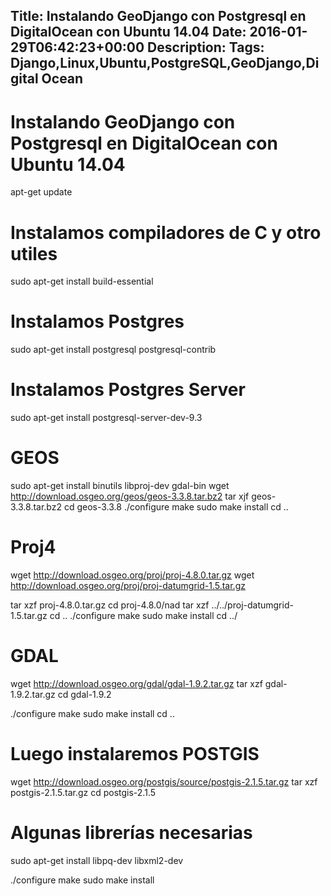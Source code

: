 Title: Instalando GeoDjango con Postgresql en DigitalOcean con Ubuntu 14.04
Date: 2016-01-29T06:42:23+00:00
Description: 
Tags: Django,Linux,Ubuntu,PostgreSQL,GeoDjango,Digital Ocean
---
# Instalando GeoDjango con Postgresql en DigitalOcean con Ubuntu 14.04


apt-get update
# Instalamos compiladores de C y otro utiles
sudo apt-get install build-essential
# Instalamos Postgres
sudo apt-get install postgresql postgresql-contrib
# Instalamos Postgres Server
sudo apt-get install postgresql-server-dev-9.3



# GEOS
sudo apt-get install binutils libproj-dev gdal-bin
wget http://download.osgeo.org/geos/geos-3.3.8.tar.bz2
tar xjf geos-3.3.8.tar.bz2
cd geos-3.3.8
./configure
make
sudo make install
cd ..

# Proj4
wget http://download.osgeo.org/proj/proj-4.8.0.tar.gz
wget http://download.osgeo.org/proj/proj-datumgrid-1.5.tar.gz

tar xzf proj-4.8.0.tar.gz
cd proj-4.8.0/nad
tar xzf ../../proj-datumgrid-1.5.tar.gz
cd ..
./configure
make
sudo make install
cd ../

# GDAL
wget http://download.osgeo.org/gdal/gdal-1.9.2.tar.gz
tar xzf gdal-1.9.2.tar.gz
cd gdal-1.9.2


./configure
make
sudo make install
cd ..

# Luego instalaremos POSTGIS
wget http://download.osgeo.org/postgis/source/postgis-2.1.5.tar.gz
tar xzf postgis-2.1.5.tar.gz
cd postgis-2.1.5
# Algunas librerías necesarias
sudo apt-get install libpq-dev libxml2-dev

./configure
make
sudo make install